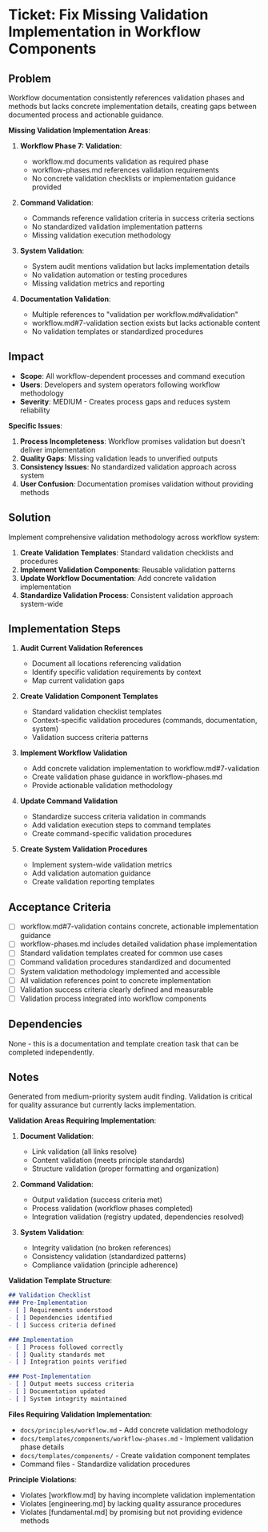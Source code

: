 
# Ticket: Fix Missing Validation Implementation in Workflow Components

## Problem

Workflow documentation consistently references validation phases and methods but lacks concrete implementation details, creating gaps between documented process and actionable guidance.

**Missing Validation Implementation Areas**:

1. **Workflow Phase 7: Validation**:
   - workflow.md documents validation as required phase
   - workflow-phases.md references validation requirements
   - No concrete validation checklists or implementation guidance provided

2. **Command Validation**:
   - Commands reference validation criteria in success criteria sections
   - No standardized validation implementation patterns
   - Missing validation execution methodology

3. **System Validation**:
   - System audit mentions validation but lacks implementation details
   - No validation automation or testing procedures
   - Missing validation metrics and reporting

4. **Documentation Validation**:
   - Multiple references to "validation per workflow.md#validation"
   - workflow.md#7-validation section exists but lacks actionable content
   - No validation templates or standardized procedures

## Impact

- **Scope**: All workflow-dependent processes and command execution
- **Users**: Developers and system operators following workflow methodology
- **Severity**: MEDIUM - Creates process gaps and reduces system reliability

**Specific Issues**:
1. **Process Incompleteness**: Workflow promises validation but doesn't deliver implementation
2. **Quality Gaps**: Missing validation leads to unverified outputs
3. **Consistency Issues**: No standardized validation approach across system
4. **User Confusion**: Documentation promises validation without providing methods

## Solution

Implement comprehensive validation methodology across workflow system:

1. **Create Validation Templates**: Standard validation checklists and procedures
2. **Implement Validation Components**: Reusable validation patterns
3. **Update Workflow Documentation**: Add concrete validation implementation
4. **Standardize Validation Process**: Consistent validation approach system-wide

## Implementation Steps

1. **Audit Current Validation References**
   - Document all locations referencing validation
   - Identify specific validation requirements by context
   - Map current validation gaps

2. **Create Validation Component Templates**
   - Standard validation checklist templates
   - Context-specific validation procedures (commands, documentation, system)
   - Validation success criteria patterns

3. **Implement Workflow Validation**
   - Add concrete validation implementation to workflow.md#7-validation
   - Create validation phase guidance in workflow-phases.md
   - Provide actionable validation methodology

4. **Update Command Validation**
   - Standardize success criteria validation in commands
   - Add validation execution steps to command templates
   - Create command-specific validation procedures

5. **Create System Validation Procedures**
   - Implement system-wide validation metrics
   - Add validation automation guidance
   - Create validation reporting templates

## Acceptance Criteria

- [ ] workflow.md#7-validation contains concrete, actionable implementation guidance
- [ ] workflow-phases.md includes detailed validation phase implementation
- [ ] Standard validation templates created for common use cases
- [ ] Command validation procedures standardized and documented
- [ ] System validation methodology implemented and accessible
- [ ] All validation references point to concrete implementation
- [ ] Validation success criteria clearly defined and measurable
- [ ] Validation process integrated into workflow components

## Dependencies

None - this is a documentation and template creation task that can be completed independently.

## Notes

Generated from medium-priority system audit finding. Validation is critical for quality assurance but currently lacks implementation.

**Validation Areas Requiring Implementation**:

1. **Document Validation**:
   - Link validation (all links resolve)
   - Content validation (meets principle standards)
   - Structure validation (proper formatting and organization)

2. **Command Validation**:
   - Output validation (success criteria met)
   - Process validation (workflow phases completed)
   - Integration validation (registry updated, dependencies resolved)

3. **System Validation**:
   - Integrity validation (no broken references)
   - Consistency validation (standardized patterns)
   - Compliance validation (principle adherence)

**Validation Template Structure**:
```markdown
## Validation Checklist
### Pre-Implementation
- [ ] Requirements understood
- [ ] Dependencies identified
- [ ] Success criteria defined

### Implementation
- [ ] Process followed correctly
- [ ] Quality standards met
- [ ] Integration points verified

### Post-Implementation
- [ ] Output meets success criteria
- [ ] Documentation updated
- [ ] System integrity maintained
```

**Files Requiring Validation Implementation**:
- `docs/principles/workflow.md` - Add concrete validation methodology
- `docs/templates/components/workflow-phases.md` - Implement validation phase details
- `docs/templates/components/` - Create validation component templates
- Command files - Standardize validation procedures

**Principle Violations**:
- Violates [workflow.md] by having incomplete validation implementation
- Violates [engineering.md] by lacking quality assurance procedures
- Violates [fundamental.md] by promising but not providing evidence methods
